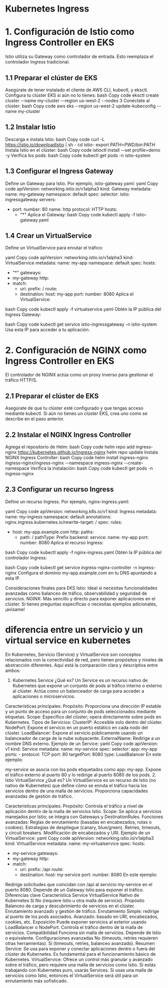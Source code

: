 # Kubernetes Ingress 

# 1. Configuración de Istio como Ingress Controller en EKS
Istio utiliza su Gateway como controlador de entrada. Esto reemplaza el controlador Ingress tradicional.

## 1.1 Preparar el clúster de EKS
Asegúrate de tener instalado el cliente de AWS CLI, kubectl, y eksctl. Configura tu clúster EKS si aún no lo tienes:
bash
Copy code
eksctl create cluster --name my-cluster --region us-west-2 --nodes 3
Conéctate al clúster:
bash
Copy code
aws eks --region us-west-2 update-kubeconfig --name my-cluster
## 1.2 Instalar Istio
Descarga e instala Istio:
bash
Copy code
curl -L https://istio.io/downloadIstio | sh -
cd istio-<VERSION>
export PATH=$PWD/bin:$PATH
Instala Istio en el clúster:
bash
Copy code
istioctl install --set profile=demo -y
Verifica los pods:
bash
Copy code
kubectl get pods -n istio-system
## 1.3 Configurar el Ingress Gateway
Define un Gateway para Istio. Por ejemplo, istio-gateway.yaml:
yaml
Copy code
apiVersion: networking.istio.io/v1alpha3
kind: Gateway
metadata:
  name: my-gateway
  namespace: default
spec:
  selector:
    istio: ingressgateway
  servers:
  - port:
      number: 80
      name: http
      protocol: HTTP
    hosts:
    - "*"
Aplica el Gateway:
bash
Copy code
kubectl apply -f istio-gateway.yaml
## 1.4 Crear un VirtualService
Define un VirtualService para enrutar el tráfico:

yaml
Copy code
apiVersion: networking.istio.io/v1alpha3
kind: VirtualService
metadata:
  name: my-app
  namespace: default
spec:
  hosts:
  - "*"
  gateways:
  - my-gateway
  http:
  - match:
    - uri:
        prefix: /
    route:
    - destination:
        host: my-app
        port:
          number: 8080
Aplica el VirtualService:

bash
Copy code
kubectl apply -f virtualservice.yaml
Obtén la IP pública del Ingress Gateway:

bash
Copy code
kubectl get service istio-ingressgateway -n istio-system
Usa esta IP para acceder a tu aplicación.

# 2. Configuración de NGINX como Ingress Controller en EKS
El controlador de NGINX actúa como un proxy inverso para gestionar el tráfico HTTP/S.

## 2.1 Preparar el clúster de EKS
Asegúrate de que tu clúster esté configurado y que tengas acceso mediante kubectl. Si aún no tienes un clúster EKS, crea uno como se describe en el paso anterior.

## 2.2 Instalar el NGINX Ingress Controller
Agrega el repositorio de Helm:
bash
Copy code
helm repo add ingress-nginx https://kubernetes.github.io/ingress-nginx
helm repo update
Instala NGINX Ingress Controller:
bash
Copy code
helm install ingress-nginx ingress-nginx/ingress-nginx --namespace ingress-nginx --create-namespace
Verifica la instalación:
bash
Copy code
kubectl get pods -n ingress-nginx
## 2.3 Configurar un recurso Ingress
Define un recurso Ingress. Por ejemplo, nginx-ingress.yaml:

yaml
Copy code
apiVersion: networking.k8s.io/v1
kind: Ingress
metadata:
  name: my-ingress
  namespace: default
  annotations:
    nginx.ingress.kubernetes.io/rewrite-target: /
spec:
  rules:
  - host: my-app.example.com
    http:
      paths:
      - path: /
        pathType: Prefix
        backend:
          service:
            name: my-app
            port:
              number: 8080
Aplica el recurso Ingress:

bash
Copy code
kubectl apply -f nginx-ingress.yaml
Obtén la IP pública del controlador Ingress:

bash
Copy code
kubectl get service ingress-nginx-controller -n ingress-nginx
Configura el dominio my-app.example.com en tu DNS apuntando a esta IP.

Consideraciones finales para EKS
Istio: Ideal si necesitas funcionalidades avanzadas como balanceo de tráfico, observabilidad y seguridad de servicios.
NGINX: Más sencillo y directo para exponer aplicaciones en el clúster.
Si tienes preguntas específicas o necesitas ejemplos adicionales, ¡avísame!







# diferencia entre un servicio y un virtual service en kubernetes

En Kubernetes, Servicio (Service) y VirtualService son conceptos relacionados con la conectividad de red, pero tienen propósitos y niveles de abstracción diferentes. Aquí está la comparación clara y descriptiva entre ambos:

1. Kubernetes Service
¿Qué es?
Un Service es un recurso nativo de Kubernetes que expone un conjunto de pods al tráfico interno o externo al clúster. Actúa como un balanceador de carga para acceder a aplicaciones o microservicios.

Características principales:
Propósito: Proporciona una dirección IP estable y un punto de acceso para un conjunto de pods seleccionados mediante etiquetas.
Scope: Específico del clúster; opera directamente sobre pods en Kubernetes.
Tipos de Servicios:
ClusterIP: Accesible solo dentro del clúster.
NodePort: Expone el servicio en un puerto estático en cada nodo del clúster.
LoadBalancer: Expone el servicio públicamente usando un balanceador de carga de la nube subyacente.
ExternalName: Redirige a un nombre DNS externo.
Ejemplo de un Service:
yaml
Copy code
apiVersion: v1
kind: Service
metadata:
  name: my-service
spec:
  selector:
    app: my-app
  ports:
    - protocol: TCP
      port: 80
      targetPort: 8080
  type: LoadBalancer
En este ejemplo:

my-service se asocia con los pods etiquetados como app: my-app.
Expone el tráfico externo al puerto 80 y lo redirige al puerto 8080 de los pods.
2. Istio VirtualService
¿Qué es?
Un VirtualService es un recurso de Istio (no nativo de Kubernetes) que define cómo se enruta el tráfico hacia los servicios dentro de una malla de servicios. Proporciona capacidades avanzadas de gestión de tráfico.

Características principales:
Propósito: Controla el tráfico a nivel de aplicación dentro de la malla de servicios Istio.
Scope: Se aplica a servicios manejados por Istio; se integra con Gateways y DestinationRules.
Funciones avanzadas:
Reglas de enrutamiento (basadas en encabezados, rutas o cookies).
Estrategias de despliegue (canary, blue/green).
Retries, timeouts, y circuit breakers.
Modificación de encabezados y URI.
Ejemplo de un VirtualService:
yaml
Copy code
apiVersion: networking.istio.io/v1alpha3
kind: VirtualService
metadata:
  name: my-virtualservice
spec:
  hosts:
  - my-service
  gateways:
  - my-gateway
  http:
  - match:
    - uri:
        prefix: /api
    route:
    - destination:
        host: my-service
        port:
          number: 8080
En este ejemplo:

Redirige solicitudes que coincidan con /api al servicio my-service en el puerto 8080.
Depende de un Gateway Istio para exponer el tráfico.
Diferencias clave
Característica	Service	VirtualService
Nativo de Kubernetes	Sí	No (requiere Istio u otra malla de servicio).
Propósito	Balanceo de carga y descubrimiento de servicios en el clúster.	Enrutamiento avanzado y gestión de tráfico.
Enrutamiento	Simple: redirige al puerto de los pods asociados.	Avanzado: basado en URI, encabezados, cookies, etc.
Exposición	Puede exponer servicios al exterior usando LoadBalancer o NodePort.	Controla el tráfico dentro de la malla de servicios.
Compatibilidad	Funciona sin malla de servicios.	Depende de Istio o equivalente.
Configuraciones avanzadas	No (timeouts, retries requieren otras herramientas).	Sí (timeouts, retries, balanceo avanzado).
Resumen
Service: Se usa para exponer y conectar aplicaciones dentro o fuera del clúster de Kubernetes. Es fundamental para el funcionamiento básico de Kubernetes.
VirtualService: Ofrece un control más granular y avanzado sobre el tráfico, pero requiere una malla de servicios como Istio.
Si estás trabajando con Kubernetes puro, usarás Services. Si usas una malla de servicios como Istio, entonces el VirtualService será útil para un enrutamiento más sofisticado.
